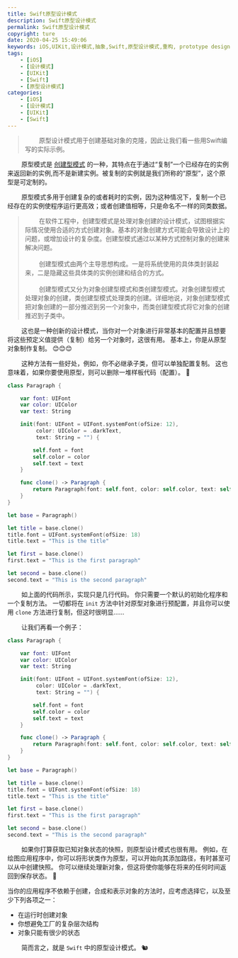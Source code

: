 ```yaml
---
title: Swift原型设计模式
description: Swift原型设计模式
permalink: Swift原型设计模式
copyright: ture
date: 2020-04-25 15:49:06
keywords: iOS,UIKit,设计模式,抽象,Swift,原型设计模式,重构, prototype design pattern
tags:
    - [iOS]
    - [设计模式]
    - [UIKit]
    - [Swift]
    - [原型设计模式]
categories:
    - [iOS]
    - [设计模式]
    - [UIKit]
    - [Swift]
---
```


>&nbsp;&nbsp;&nbsp;&nbsp;&nbsp;&nbsp;&nbsp;&nbsp;原型设计模式用于创建基础对象的克隆，因此让我们看一些用Swift编写的实际示例。

&nbsp;&nbsp;&nbsp;&nbsp;&nbsp;&nbsp;&nbsp;&nbsp;原型模式是 [创建型模式](https://zh.wikipedia.org/wiki/%E5%89%B5%E5%BB%BA%E5%9E%8B%E6%A8%A1%E5%BC%8F "创建型模式") 的一种，其特点在于通过“复制”一个已经存在的实例来返回新的实例,而不是新建实例。被复制的实例就是我们所称的“原型”，这个原型是可定制的。

&nbsp;&nbsp;&nbsp;&nbsp;&nbsp;&nbsp;&nbsp;&nbsp;原型模式多用于创建复杂的或者耗时的实例，因为这种情况下，复制一个已经存在的实例使程序运行更高效；或者创建值相等，只是命名不一样的同类数据。


<!-- more -->

>&nbsp;&nbsp;&nbsp;&nbsp;&nbsp;&nbsp;&nbsp;&nbsp;在软件工程中，创建型模式是处理对象创建的设计模式，试图根据实际情况使用合适的方式创建对象。基本的对象创建方式可能会导致设计上的问题，或增加设计的复杂度。创建型模式通过以某种方式控制对象的创建来解决问题。\
\
&nbsp;&nbsp;&nbsp;&nbsp;&nbsp;&nbsp;&nbsp;&nbsp;创建型模式由两个主导思想构成。一是将系统使用的具体类封装起来，二是隐藏这些具体类的实例创建和结合的方式。\
\
&nbsp;&nbsp;&nbsp;&nbsp;&nbsp;&nbsp;&nbsp;&nbsp;创建型模式又分为对象创建型模式和类创建型模式。对象创建型模式处理对象的创建，类创建型模式处理类的创建。详细地说，对象创建型模式把对象创建的一部分推迟到另一个对象中，而类创建型模式将它对象的创建推迟到子类中。

&nbsp;&nbsp;&nbsp;&nbsp;&nbsp;&nbsp;&nbsp;&nbsp;这也是一种创新的设计模式，当你对一个对象进行非常基本的配置并且想要将这些预定义值提供（复制）给另一个对象时，这很有用。 基本上，你是从原型对象制作复制。 😊😊😊

&nbsp;&nbsp;&nbsp;&nbsp;&nbsp;&nbsp;&nbsp;&nbsp;这种方法有一些好处，例如，你不必继承子类，但可以单独配置复制。 这也意味着，如果你要使用原型，则可以删除一堆样板代码（配置）。 🤔

``` Swift
class Paragraph {

    var font: UIFont
    var color: UIColor
    var text: String

    init(font: UIFont = UIFont.systemFont(ofSize: 12),
         color: UIColor = .darkText,
         text: String = "") {

        self.font = font
        self.color = color
        self.text = text
    }

    func clone() -> Paragraph {
        return Paragraph(font: self.font, color: self.color, text: self.text)
    }
}

let base = Paragraph()

let title = base.clone()
title.font = UIFont.systemFont(ofSize: 18)
title.text = "This is the title"

let first = base.clone()
first.text = "This is the first paragraph"

let second = base.clone()
second.text = "This is the second paragraph"
```

&nbsp;&nbsp;&nbsp;&nbsp;&nbsp;&nbsp;&nbsp;&nbsp;如上面的代码所示，实现只是几行代码。 你只需要一个默认的初始化程序和一个复制方法。 一切都将在 ```init``` 方法中针对原型对象进行预配置，并且你可以使用 ```clone``` 方法进行复制，但这时很明显……

&nbsp;&nbsp;&nbsp;&nbsp;&nbsp;&nbsp;&nbsp;&nbsp;让我们再看一个例子：

``` Swift
class Paragraph {

    var font: UIFont
    var color: UIColor
    var text: String

    init(font: UIFont = UIFont.systemFont(ofSize: 12),
         color: UIColor = .darkText,
         text: String = "") {

        self.font = font
        self.color = color
        self.text = text
    }

    func clone() -> Paragraph {
        return Paragraph(font: self.font, color: self.color, text: self.text)
    }
}

let base = Paragraph()

let title = base.clone()
title.font = UIFont.systemFont(ofSize: 18)
title.text = "This is the title"

let first = base.clone()
first.text = "This is the first paragraph"

let second = base.clone()
second.text = "This is the second paragraph"
```

&nbsp;&nbsp;&nbsp;&nbsp;&nbsp;&nbsp;&nbsp;&nbsp;如果你打算获取已知对象状态的快照，则原型设计模式也很有用。 例如，在绘图应用程序中，你可以将形状类作为原型，可以开始向其添加路径，有时甚至可以从中创建快照。 你可以继续处理新对象，但这将使你能够在将来的任何时间返回到保存状态。 🎉

当你的应用程序不依赖于创建，合成和表示对象的方法时，应考虑选择它，以及至少下列各项之一：
+ 在运行时创建对象
+ 你想避免工厂的复杂层次结构
+ 对象只能有很少的状态

&nbsp;&nbsp;&nbsp;&nbsp;&nbsp;&nbsp;&nbsp;&nbsp;简而言之，就是 ```Swift``` 中的原型设计模式。 🐿